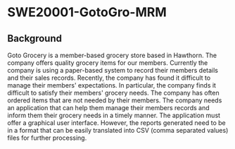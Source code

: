 # SWE20001-GotoGro-MRM

## Background
Goto Grocery is a member-based grocery store based in Hawthorn. The company offers quality grocery items for our members.
Currently the company is using a paper-based system to record their members details and their sales records. Recently, the company has found it difficult to manage their members' expectations. In particular, the company finds it difficult to satisfy their members' grocery needs. The company has often ordered items that are not needed by their members. 
The company needs an application that can help them manage their members records and inform them their grocery needs in a timely manner. 
The application must offer a graphical user interface. However, the reports generated need to be in a format that can be easily translated into CSV (comma separated values) files for further processing.
